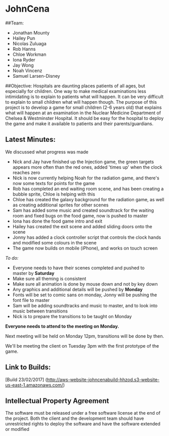 # JohnCena
##Team:
* Jonathan Mounty 
* Hailey Pun
* Nicolas Zuluaga
* Rob Hanns
* Chloe Workman
* Iona Ryder
* Jay Wong
* Noah Vincenz
* Samuel Larsen-Disney

##Objective:
Hospitals are daunting places patients of all ages, but especially for children. One way to make medical examinations less intimidating is to explain to patients what will happen. It can be very difficult to explain to small children what will happen though. The purpose of this project is to develop a game for small children (2-6 years old) that explains what will happen at an examination in the Nuclear Medicine Department of Chelsea & Westminster Hospital. It should be easy for the hospital to deploy the game and make it available to patients and their parents/guardians.

## Latest Minutes: 
<p>We discussed what&nbsp;progress was made</p>
<ul>
<li>Nick and Jay have finished up the Injection game, the green targets appears more often than the red ones, added 'times up' when the clock reaches zero</li>
<li>Nick is now currently helping Noah for the radiation game, and there's now some texts for points for the game</li>
<li>Rob has completed an end waiting room scene, and has been creating a bubble sprite, Chloe is helping with this</li>
<li>Chloe has created the galaxy background&nbsp;for the radiation game, as well as creating additional sprites for other scenes</li>
<li>Sam has added some music and created soundtrack for the waiting room and fixed bugs on the food game, now is pushed to master</li>
<li>Iona has done the food game intro and exit</li>
<li>Hailey has created the exit scene and added sliding doors onto the scene</li>
<li>Jonny has added&nbsp;a clock controller script that controls the clock hands and modified&nbsp;some colours in the scene</li>
<li>The game now builds on mobile (iPhone), and works on touch screen</li>
</ul>
<p><em>To do:</em></p>
<ul>
<li>Everyone needs to have their scenes completed and pushed to master&nbsp;by <strong>Saturday</strong></li>
<li>Make sure all theming is consistent</li>
<li>Make sure all animation is done by mouse down and not by key down&nbsp;</li>
<li>Any graphics and additional details will be pushed by&nbsp;<strong>Monday</strong></li>
<li>Fonts will be set to comic sans on monday, Jonny will be pushing the font file to master</li>
<li>Sam will be adding soundtracks and music to master, and to look into music between transitions</li>
<li>Nick is to prepare the transitions to be taught on Monday</li>
</ul>
<p><strong>Everyone needs to attend to the meeting on Monday.</strong></p>
<p>Next meeting will be held on Monday 12pm, transitions will be done by then.</p>
<p>We'll be meeting the client on Tuesday 3pm with the first prototype of the game.</p></p>

  


## Link to Builds: 
[Build 23/02/2017] (http://aws-website-johncenabuild-hhzod.s3-website-us-east-1.amazonaws.com/)

## Intellectual Property Agreement
The software must be released under a free software license at the end of the project. Both the client and the development team should have unrestricted rights to deploy the software and have the software extended or modified
